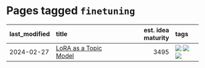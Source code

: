 # Pages tagged `finetuning`

|last_modified|title|est. idea maturity|tags
|:---|:---|---:|:---|
|2024-02-27|[LoRA as a Topic Model](../lora_lda.md)|3495|[![](https://img.shields.io/badge/tag-experimental-9c3a4a)](../tags/experimental.md) [![](https://img.shields.io/badge/tag-finetuning-22d494)](../tags/finetuning.md) [![](https://img.shields.io/badge/tag-nlp-90446b)](../tags/nlp.md)|
